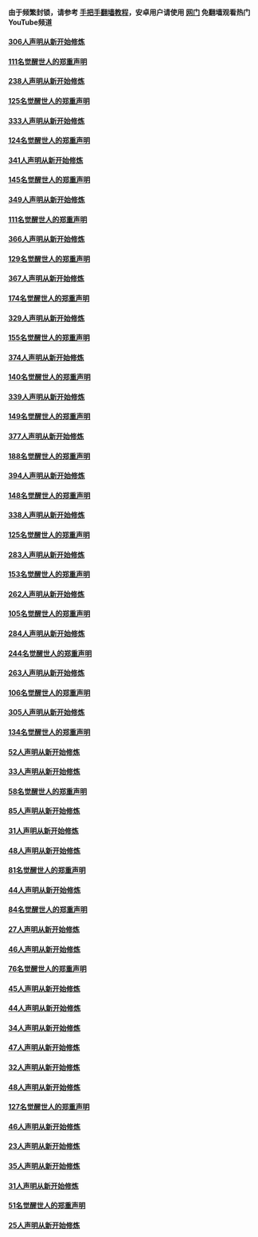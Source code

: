 #### 由于频繁封锁，请参考 [手把手翻墙教程](https://github.com/gfw-breaker/guides/wiki/)，安卓用户请使用 [网门](https://github.com/gfw-breaker/nogfw/blob/master/dl.md?t=07150700) 免翻墙观看热门YouTube频道 

#### [306人声明从新开始修炼](../pages/91/428076.md?t=07150700) 

#### [111名觉醒世人的郑重声明](../pages/91/428075.md?t=07150700) 

#### [238人声明从新开始修炼](../pages/91/427767.md?t=07150700) 

#### [125名觉醒世人的郑重声明](../pages/91/427766.md?t=07150700) 

#### [333人声明从新开始修炼](../pages/91/427525.md?t=07150700) 

#### [124名觉醒世人的郑重声明](../pages/91/427524.md?t=07150700) 

#### [341人声明从新开始修炼](../pages/91/427255.md?t=07150700) 

#### [145名觉醒世人的郑重声明](../pages/91/427254.md?t=07150700) 

#### [349人声明从新开始修炼](../pages/91/426969.md?t=07150700) 

#### [111名觉醒世人的郑重声明](../pages/91/426968.md?t=07150700) 

#### [366人声明从新开始修炼](../pages/91/426737.md?t=07150700) 

#### [129名觉醒世人的郑重声明](../pages/91/426736.md?t=07150700) 

#### [367人声明从新开始修炼](../pages/91/426421.md?t=07150700) 

#### [174名觉醒世人的郑重声明](../pages/91/426420.md?t=07150700) 

#### [329人声明从新开始修炼](../pages/91/426139.md?t=07150700) 

#### [155名觉醒世人的郑重声明](../pages/91/426138.md?t=07150700) 

#### [374人声明从新开始修炼](../pages/91/425811.md?t=07150700) 

#### [140名觉醒世人的郑重声明](../pages/91/425810.md?t=07150700) 

#### [339人声明从新开始修炼](../pages/91/425690.md?t=07150700) 

#### [149名觉醒世人的郑重声明](../pages/91/425689.md?t=07150700) 

#### [377人声明从新开始修炼](../pages/91/424867.md?t=07150700) 

#### [188名觉醒世人的郑重声明](../pages/91/424866.md?t=07150700) 

#### [394人声明从新开始修炼](../pages/91/423914.md?t=07150700) 

#### [148名觉醒世人的郑重声明](../pages/91/423913.md?t=07150700) 

#### [338人声明从新开始修炼](../pages/91/423540.md?t=07150700) 

#### [125名觉醒世人的郑重声明](../pages/91/423539.md?t=07150700) 

#### [283人声明从新开始修炼](../pages/91/423296.md?t=07150700) 

#### [153名觉醒世人的郑重声明](../pages/91/423295.md?t=07150700) 

#### [262人声明从新开始修炼](../pages/91/423004.md?t=07150700) 

#### [105名觉醒世人的郑重声明](../pages/91/423003.md?t=07150700) 

#### [284人声明从新开始修炼](../pages/91/422707.md?t=07150700) 

#### [244名觉醒世人的郑重声明](../pages/91/422706.md?t=07150700) 

#### [263人声明从新开始修炼](../pages/91/422553.md?t=07150700) 

#### [106名觉醒世人的郑重声明](../pages/91/422552.md?t=07150700) 

#### [305人声明从新开始修炼](../pages/91/422153.md?t=07150700) 

#### [134名觉醒世人的郑重声明](../pages/91/422152.md?t=07150700) 

#### [52人声明从新开始修炼](../pages/91/421846.md?t=07150700) 

#### [33人声明从新开始修炼](../pages/91/421804.md?t=07150700) 

#### [58名觉醒世人的郑重声明](../pages/91/421845.md?t=07150700) 

#### [85人声明从新开始修炼](../pages/91/421769.md?t=07150700) 

#### [31人声明从新开始修炼](../pages/91/421763.md?t=07150700) 

#### [48人声明从新开始修炼](../pages/91/421605.md?t=07150700) 

#### [81名觉醒世人的郑重声明](../pages/91/421656.md?t=07150700) 

#### [44人声明从新开始修炼](../pages/91/421544.md?t=07150700) 

#### [84名觉醒世人的郑重声明](../pages/91/421543.md?t=07150700) 

#### [27人声明从新开始修炼](../pages/91/421465.md?t=07150700) 

#### [46人声明从新开始修炼](../pages/91/421454.md?t=07150700) 

#### [76名觉醒世人的郑重声明](../pages/91/421453.md?t=07150700) 

#### [45人声明从新开始修炼](../pages/91/421452.md?t=07150700) 

#### [44人声明从新开始修炼](../pages/91/421422.md?t=07150700) 

#### [34人声明从新开始修炼](../pages/91/421322.md?t=07150700) 

#### [47人声明从新开始修炼](../pages/91/421264.md?t=07150700) 

#### [32人声明从新开始修炼](../pages/91/421225.md?t=07150700) 

#### [48人声明从新开始修炼](../pages/91/421202.md?t=07150700) 

#### [127名觉醒世人的郑重声明](../pages/91/421224.md?t=07150700) 

#### [46人声明从新开始修炼](../pages/91/421203.md?t=07150700) 

#### [23人声明从新开始修炼](../pages/91/421138.md?t=07150700) 

#### [35人声明从新开始修炼](../pages/91/421122.md?t=07150700) 

#### [31人声明从新开始修炼](../pages/91/421081.md?t=07150700) 

#### [51名觉醒世人的郑重声明](../pages/91/421080.md?t=07150700) 

#### [25人声明从新开始修炼](../pages/91/421020.md?t=07150700) 

